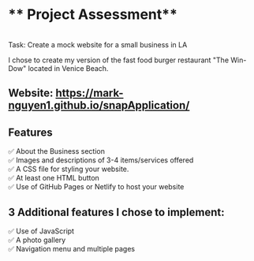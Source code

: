 # ** Project Assessment**
<br>Task: Create a mock website for a small business in LA 

I chose to create my version of the fast food burger restaurant "The Win-Dow" located in Venice Beach.

## Website: https://mark-nguyen1.github.io/snapApplication/

## Features 

✅ About the Business section
<br>✅ Images and descriptions of 3-4 items/services offered
<br>✅ A CSS file for styling your website. 
<br>✅ At least one HTML button
<br>✅ Use of GitHub Pages or Netlify to host your website

## **3 Additional features I chose to implement:**

✅ Use of JavaScript
<br>✅ A photo gallery
<br>✅ Navigation menu and multiple pages
 

 
